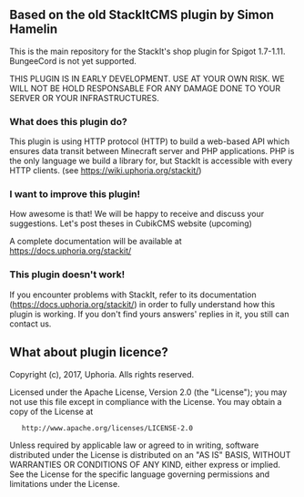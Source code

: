 ## Based on the old StackItCMS plugin by Simon Hamelin

This is the main repository for the StackIt's shop plugin for Spigot 1.7-1.11. BungeeCord is not yet supported.

THIS PLUGIN IS IN EARLY DEVELOPMENT. USE AT YOUR OWN RISK. WE WILL NOT BE HOLD RESPONSABLE FOR ANY DAMAGE DONE TO YOUR SERVER OR YOUR INFRASTRUCTURES.

### What does this plugin do?

This plugin is using HTTP protocol (HTTP) to build a web-based API which ensures data transit between Minecraft server and PHP applications.
PHP is the only language we build a library for, but StackIt is accessible with every HTTP clients. (see https://wiki.uphoria.org/stackit/)

### I want to improve this plugin!

How awesome is that! We will be happy to receive and discuss your suggestions. Let's post theses in CubikCMS website (upcoming) 

A complete documentation will be available at https://docs.uphoria.org/stackit/

### This plugin doesn't work!

If you encounter problems with StackIt, refer to its documentation (https://docs.uphoria.org/stackit/) in order to fully understand how this plugin is working.
If you don't find yours answers' replies in it, you still can contact us.

## What about plugin licence?

   Copyright (c), 2017, Uphoria. Alls rights reserved.

   Licensed under the Apache License, Version 2.0 (the "License");
   you may not use this file except in compliance with the License.
   You may obtain a copy of the License at

       http://www.apache.org/licenses/LICENSE-2.0

   Unless required by applicable law or agreed to in writing, software
   distributed under the License is distributed on an "AS IS" BASIS,
   WITHOUT WARRANTIES OR CONDITIONS OF ANY KIND, either express or implied.
   See the License for the specific language governing permissions and
   limitations under the License.